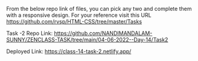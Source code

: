 From the below repo link of files, you can pick any two and complete them with a responsive design. For your reference visit this URL https://github.com/rvsp/HTML-CSS/tree/master/Tasks

Task -2 Repo Link:
https://github.com/NANDIMANDALAM-SUNNY/ZENCLASS-TASK/tree/main/04-06-2022--Day-14/Task2

Deployed Link:
https://class-14-task-2.netlify.app/
